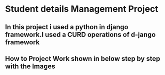 <h1>Student details Management Project </h1>
<h2>In this project i used a python in django framework.I used a CURD operations of d-jango framework</h2>
<h2>How to Project Work shown in below step by step with the Images</h2>


